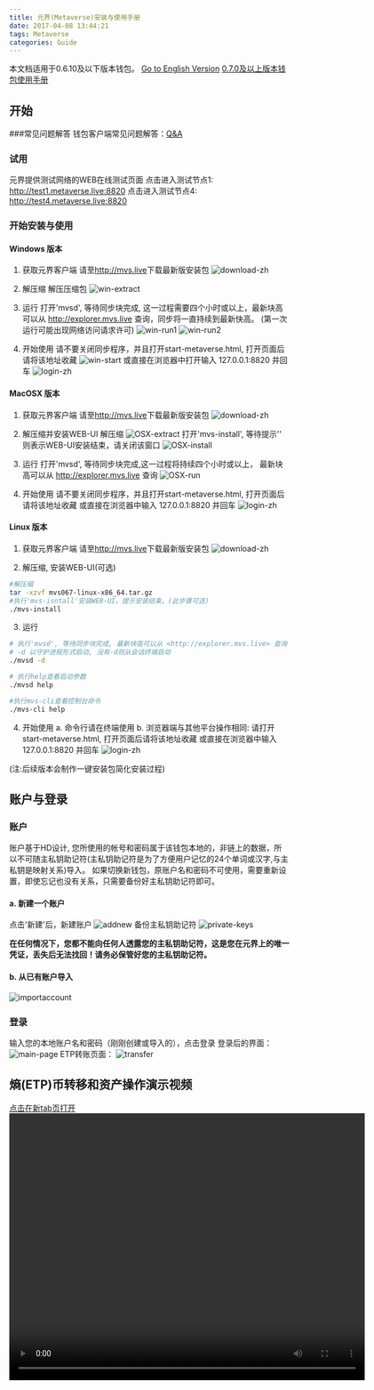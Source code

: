 ```yaml
---
title: 元界(Metaverse)安装与使用手册
date: 2017-04-08 13:44:21
tags: Metaverse
categories: Guide
---
```

本文档适用于0.6.10及以下版本钱包。
[Go to English Version](http://blog.mvs.live/mvs-user-guide-en/)
[0.7.0及以上版本钱包使用手册](http://mvs.live/attachment/Metaverse-wallet-manual070.pdf)

开始
---------------
###常见问题解答
钱包客户端常见问题解答：[Q&A](https://blog.mvs.live/qa-for-mvs/)
### 试用
元界提供测试网络的WEB在线测试页面
点击进入测试节点1: <http://test1.metaverse.live:8820>
点击进入测试节点4: <http://test4.metaverse.live:8820>

### 开始安装与使用
#### Windows 版本
1. 获取元界客户端
请至<http://mvs.live>下载最新版安装包
![download-zh](http://newmetaverse.org/guide/download-zh.png)

2. 解压缩
解压压缩包
![win-extract](http://newmetaverse.org/guide/win-extract.png)

3. 运行
打开'mvsd', 等待同步块完成, 这一过程需要四个小时或以上，最新块高可以从 <http://explorer.mvs.live> 查询，同步将一直持续到最新快高。
(第一次运行可能出现网络访问请求许可)
![win-run1](http://newmetaverse.org/guide/win-run1.png)
![win-run2](http://newmetaverse.org/guide/win-run2.png)

4. 开始使用
请不要关闭同步程序，并且打开start-metaverse.html, 打开页面后请将该地址收藏
![win-start](http://newmetaverse.org/guide/win-start.png)
或直接在浏览器中打开输入  127.0.0.1:8820  并回车
![login-zh](http://newmetaverse.org/guide/login-zh.png)


#### MacOSX 版本
1. 获取元界客户端
请至<http://mvs.live>下载最新版安装包
![download-zh](http://newmetaverse.org/guide/download-zh.png)

2. 解压缩并安装WEB-UI
解压缩
![OSX-extract](http://newmetaverse.org/guide/OSX-extract.png)
打开'mvs-install', 等待提示'' 则表示WEB-UI安装结束，请关闭该窗口
![OSX-install](http://newmetaverse.org/guide/OSX-install.png)

3. 运行
打开'mvsd', 等待同步块完成,这一过程将持续四个小时或以上， 最新块高可以从 <http://explorer.mvs.live> 查询
![OSX-run](http://newmetaverse.org/guide/OSX-run.png)

4. 开始使用
请不要关闭同步程序，并且打开start-metaverse.html, 打开页面后请将该地址收藏
或直接在浏览器中输入  127.0.0.1:8820  并回车
![login-zh](http://newmetaverse.org/guide/login-zh.png)

#### Linux 版本
1. 获取元界客户端
请至<http://mvs.live>下载最新版安装包
![download-zh](http://newmetaverse.org/guide/download-zh.png)

2. 解压缩, 安装WEB-UI(可选)
```bash
#解压缩
tar -xzvf mvs067-linux-x86_64.tar.gz
#执行'mvs-isntall'安装WEB-UI，提示安装结束。(此步骤可选)
./mvs-install
```

3. 运行
```bash
# 执行'mvsd', 等待同步块完成, 最新块高可以从 <http://explorer.mvs.live> 查询
# -d 以守护进程形式启动, 没有-d则从会话终端启动
./mvsd -d

# 执行help查看启动参数
./mvsd help

#执行mvs-cli查看控制台命令
./mvs-cli help
```

4. 开始使用
a. 命令行请在终端使用
b. 浏览器端与其他平台操作相同:
请打开start-metaverse.html, 打开页面后请将该地址收藏
或直接在浏览器中输入  127.0.0.1:8820  并回车
![login-zh](http://newmetaverse.org/guide/login-zh.png)


(注:后续版本会制作一键安装包简化安装过程)

账户与登录
----------------------
### 账户
账户基于HD设计, 您所使用的帐号和密码属于该钱包本地的，非链上的数据，所以不可随主私钥助记符(主私钥助记符是为了方便用户记忆的24个单词或汉字,与主私钥是映射关系)导入。
如果切换新钱包，原账户名和密码不可使用，需要重新设置，即使忘记也没有关系，只需要备份好主私钥助记符即可。
#### a. 新建一个账户
点击'新建'后，新建账户
![addnew](http://newmetaverse.org/guide/usage/addnew.png)
备份主私钥助记符
![private-keys](http://newmetaverse.org/guide/usage/private-keys.png)

**在任何情况下，您都不能向任何人透露您的主私钥助记符，这是您在元界上的唯一凭证，丢失后无法找回！请务必保管好您的主私钥助记符。**
#### b. 从已有账户导入
![importaccount](http://newmetaverse.org/guide/usage/importaccount.png)

### 登录
输入您的本地账户名和密码（刚刚创建或导入的），点击登录
登录后的界面：
![main-page](http://newmetaverse.org/guide/usage/main-page.png)
ETP转账页面：
![transfer](http://newmetaverse.org/guide/usage/transfer.png)


熵(ETP)币转移和资产操作演示视频
---------------------
[点击在新tab页打开](http://newmetaverse.org/video/issue_asset_mvs_1280x720.MP4)
<video src="http://newmetaverse.org/video/issue_asset_mvs_1280x720.MP4" width="640" height="480" controls="controls">
Your browser does not support the video tag.
</video>
